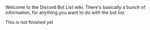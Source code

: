 Welcome to the Discord Bot List wiki. There's basically a bunch of information, for anything you want to do with the bot list.

This is not finished yet